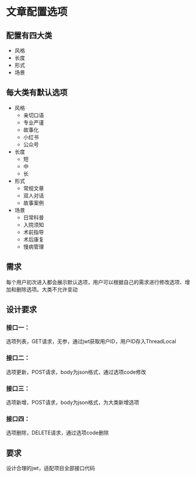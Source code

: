 # 文章配置选项

## 配置有四大类
- 风格
- 长度
- 形式
- 场景

## 每大类有默认选项
- 风格
  - 亲切口语
  - 专业严谨
  - 故事化
  - 小红书
  - 公众号
- 长度
  - 短
  - 中
  - 长
- 形式
  - 常规文章
  - 双人对话
  - 故事案例
- 场景
  - 日常科普
  - 入院须知
  - 术前指导
  - 术后康复
  - 慢病管理

## 需求
每个用户初次进入都会展示默认选项，用户可以根据自己的需求进行修改选项、增加和删除选项。大类不允许变动

## 设计要求
### 接口一：
选项列表，GET请求，无参，通过jwt获取用户ID，用户ID存入ThreadLocal
### 接口二：
选项更新，POST请求，body为json格式，通过选项code修改
### 接口三：
选项新增，POST请求，body为json格式，为大类新增选项
### 接口四：
选项删除，DELETE请求，通过选项code删除

## 要求
设计合理的jwt，适配项目全部接口代码
